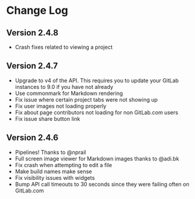 Change Log
==========

Version 2.4.8
----------------------------

- Crash fixes related to viewing a project

Version 2.4.7
----------------------------

- Upgrade to v4 of the API. This requires you to update your GitLab instances to 9.0 if you have not already
- Use commonmark for Markdown rendering
- Fix issue where certain project tabs were not showing up
- Fix user images not loading properly
- Fix about page contributors not loading for non GitLab.com users
- Fix issue share button link


Version 2.4.6
----------------------------

- Pipelines! Thanks to @nprail
- Full screen image viewer for Markdown images thanks to @adi.bk
- Fix crash when attempting to edit a file
- Make build names make sense
- Fix visibility issues with widgets
- Bump API call timeouts to 30 seconds since they were failing often on GitLab.com
